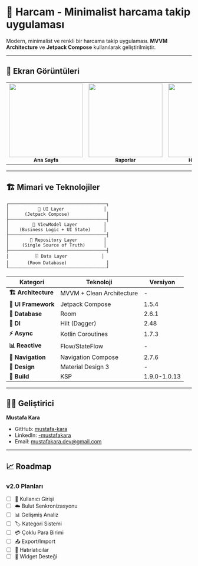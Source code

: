 # 📱 **Harcam - Minimalist harcama takip uygulaması**

Modern, minimalist ve renkli bir harcama takip uygulaması. **MVVM Architecture** ve **Jetpack Compose** kullanılarak geliştirilmiştir.


---

## 📱 **Ekran Görüntüleri**

<table>
  <tr>
    <td align="center">
      <img src="https://mustafakara.dev/jirafeau/f.php?h=3I4DdSAo&p=1" width="200"/>
      <br>
      <sub><b>Ana Sayfa</b></sub>
    </td>
    <td align="center">
      <img src="https://mustafakara.dev/jirafeau/f.php?h=1Nsgfho3&p=1" width="200"/>
      <br>
      <sub><b>Raporlar</b></sub>
    </td>
    <td align="center">
      <img src="https://mustafakara.dev/jirafeau/f.php?h=1VU0akET&p=1" width="200"/>
      <br>
      <sub><b>Harcama Ekle</b></sub>
    </td>
    <td align="center">
      <img src="https://mustafakara.dev/jirafeau/f.php?h=0vPyyjOn&p=1" width="200"/>
      <br>
      <sub><b>Harcama Düzenle</b></sub>
    </td>
  </tr>
</table>

---

## 🏗️ **Mimari ve Teknolojiler**

```
┌─────────────────────────────────────┐
│           📱 UI Layer               │
│      (Jetpack Compose)              │
├─────────────────────────────────────┤
│         🧠 ViewModel Layer          │
│    (Business Logic + UI State)     │
├─────────────────────────────────────┤
│        💾 Repository Layer          │
│     (Single Source of Truth)       │
├─────────────────────────────────────┤
│          🗄️ Data Layer             │
│       (Room Database)               │
└─────────────────────────────────────┘
```


| Kategori | Teknoloji | Versiyon |
|----------|-----------|----------|
| **🏗️ Architecture** | MVVM + Clean Architecture | - |
| **🎨 UI Framework** | Jetpack Compose | 1.5.4 |
| **💾 Database** | Room | 2.6.1 |
| **🔗 DI** | Hilt (Dagger) | 2.48 |
| **⚡ Async** | Kotlin Coroutines | 1.7.3 |
| **📊 Reactive** | Flow/StateFlow | - |
| **🧭 Navigation** | Navigation Compose | 2.7.6 |
| **🎨 Design** | Material Design 3 | - |
| **🔨 Build** | KSP | 1.9.0-1.0.13 |

---

## 👨‍💻 **Geliştirici**

**Mustafa Kara**
- GitHub: [mustafa-kara](https://github.com/mustafa-kara)
- LinkedIn: [-mustafakara](https://linkedin.com/in/-mustafakara)
- Email: mustafakara.dev@gmail.com

---

## 📈 **Roadmap**

### **v2.0 Planları**
- [ ] 🔐 Kullanıcı Girişi
- [ ] ☁️ Bulut Senkronizasyonu
- [ ] 📊 Gelişmiş Analiz
- [ ] 🏷️ Kategori Sistemi
- [ ] 💳 Çoklu Para Birimi
- [ ] 📤 Export/Import
- [ ] 🔔 Hatırlatıcılar
- [ ] 📱 Widget Desteği

</div>
